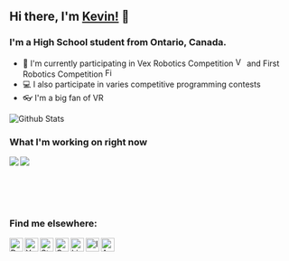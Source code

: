## Hi there, I'm [Kevin!](https://www.ynng.ca) 👋

### I'm a High School student from Ontario, Canada.
- 🔌 I'm currently participating in Vex Robotics Competition <img alt="Vex Robotics" height = "16px" src = "https://raw.githubusercontent.com/Ynng/Ynng/master/vex.png"> and First Robotics Competition <img alt="First Robotics" height = "16px" src = "https://raw.githubusercontent.com/Ynng/Ynng/master/first.jpg">
- 💻 I also participate in varies competitive programming contests
- 👓 I'm a big fan of VR


![Github Stats](https://github-readme-stats.vercel.app/api?username=Ynng&count_private=true)

### What I'm working on right now

<a href="https://github.com/psarahdactyl/libigl-vr-viewer-version">
  <img align="left" src="https://github-readme-stats.vercel.app/api/pin/?username=psarahdactyl&repo=libigl-vr-viewer-version" />
</a>
<a href="https://github.com/Ynng/NetEase-Cloud-Music-DiscordRPC">
  <img align="left" src="https://github-readme-stats.vercel.app/api/pin/?username=Ynng&repo=NetEase-Cloud-Music-DiscordRPC" />
</a>

<br/>
<br/>
<br/>
<br/>
<br/>

### Find me elsewhere:

[<img align="left" alt="DMOJ Link" height = "24px" src = "https://raw.githubusercontent.com/Ynng/Ynng/master/dmoj.png">](https://dmoj.ca/user/Ynng11626)
[<img align="left" alt="Youtube Link" height = "24px" src = "https://raw.githubusercontent.com/Ynng/Ynng/master/youtube.png">](https://www.youtube.com/channel/UC5qAOjtSdCkPEy1BUM78ruw?view_as=subscriber)
[<img align="left" alt="Steam Link" height = "24px" src = "https://raw.githubusercontent.com/Ynng/Ynng/master/steam.png">](https://steamcommunity.com/id/Ynnnng/)
[<img align="left" alt="Gmail" height = "24px" src = "https://raw.githubusercontent.com/Ynng/Ynng/master/gmail.png">](mailto:kh.kevinhuang.03@gmail.com)
[<img align="left" alt="LinkedIn Link" height = "24px" src = "https://raw.githubusercontent.com/Ynng/Ynng/master/linkedin.png">](https://www.linkedin.com/in/kevin-huang-b67b9817a/)
[<img align="left" alt="Instagram Link" height = "24px" src = "https://raw.githubusercontent.com/Ynng/Ynng/master/instagram.png">](https://www.instagram.com/_ynng_/)
[<img align="left" alt="Anilist Link" height = "24px" src = "https://raw.githubusercontent.com/Ynng/Ynng/master/anilist.png">](https://anilist.co/user/Ynng/)